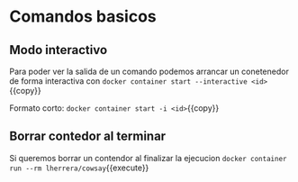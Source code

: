 # Comandos basicos

## Modo interactivo
Para poder ver la salida de un comando podemos arrancar un conetenedor de forma interactiva con ``docker container start --interactive <id>``{{copy}}

Formato corto: ``docker container start -i <id>``{{copy}}

## Borrar contedor al terminar
Si queremos borrar un contendor al finalizar la ejecucion ``docker container run --rm lherrera/cowsay``{{execute}}